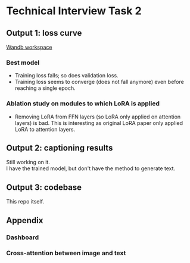 # Technical Interview Task 2

## Output 1: loss curve
[Wandb workspace](https://wandb.ai/wittgensteinian/tl_summer2023?workspace=user-wittgensteinian)

### Best model
- Training loss falls; so does validation loss.
- Training loss seems to converge (does not fall anymore) even before reaching a single epoch.

### Ablation study on modules to which LoRA is applied
- Removing LoRA from FFN layers (so LoRA only applied on attention layers) is bad. This is interesting as original LoRA paper only applied LoRA to attention layers.

## Output 2: captioning results
Still working on it.  
I have the trained model, but don't have the method to generate text.

## Output 3: codebase
This repo itself.


## Appendix

### Dashboard

### Cross-attention between image and text
